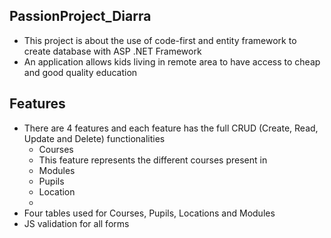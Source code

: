 ## PassionProject_Diarra
- This project is about the use of code-first and entity framework to create database with ASP .NET Framework
- An application allows kids living in remote area to have access to cheap and good quality education 

## Features
- There are 4 features and each feature has the full CRUD (Create, Read, Update and Delete) functionalities
   -  Courses
     - This feature represents the different courses present in 
   -  Modules
   -  Pupils
   -  Location
   -  
- Four tables used for Courses, Pupils, Locations and Modules
- JS validation for all forms
